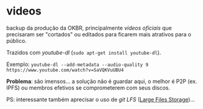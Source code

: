 # videos
backup da produção da OKBR, principalmente *videos oficiais* que precisaram ser "cortados" ou editados para ficarem mais atrativos para o público.


Trazidos com *youtube-dl* (`sudo apt-get install youtube-dl`).

Exemplo: `youtube-dl --add-metadata --audio-quality 9 https://www.youtube.com/watch?v=SaVQKVuUBU4`

**Problema**: são imensos... a solução não é guardar aqui, o melhor é P2P (ex. IPFS) ou membros efetivos se comprometerem com seus discos.


PS: interessante também aprecisar o uso de *git LFS* ([Large Files Storage](https://git-lfs.github.com/))...

 

